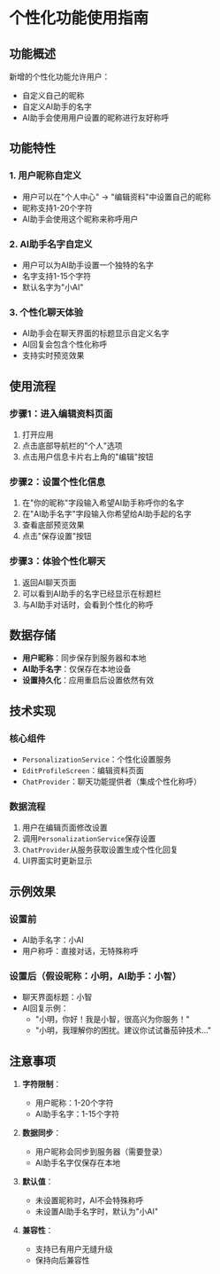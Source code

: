 # 个性化功能使用指南

## 功能概述

新增的个性化功能允许用户：
- 自定义自己的昵称
- 自定义AI助手的名字
- AI助手会使用用户设置的昵称进行友好称呼

## 功能特性

### 1. 用户昵称自定义
- 用户可以在"个人中心" -> "编辑资料"中设置自己的昵称
- 昵称支持1-20个字符
- AI助手会使用这个昵称来称呼用户

### 2. AI助手名字自定义  
- 用户可以为AI助手设置一个独特的名字
- 名字支持1-15个字符
- 默认名字为"小AI"

### 3. 个性化聊天体验
- AI助手会在聊天界面的标题显示自定义名字
- AI回复会包含个性化称呼
- 支持实时预览效果

## 使用流程

### 步骤1：进入编辑资料页面
1. 打开应用
2. 点击底部导航栏的"个人"选项
3. 点击用户信息卡片右上角的"编辑"按钮

### 步骤2：设置个性化信息
1. 在"你的昵称"字段输入希望AI助手称呼你的名字
2. 在"AI助手名字"字段输入你希望给AI助手起的名字
3. 查看底部预览效果
4. 点击"保存设置"按钮

### 步骤3：体验个性化聊天
1. 返回AI聊天页面
2. 可以看到AI助手的名字已经显示在标题栏
3. 与AI助手对话时，会看到个性化的称呼

## 数据存储

- **用户昵称**：同步保存到服务器和本地
- **AI助手名字**：仅保存在本地设备
- **设置持久化**：应用重启后设置依然有效

## 技术实现

### 核心组件
- `PersonalizationService`：个性化设置服务
- `EditProfileScreen`：编辑资料页面
- `ChatProvider`：聊天功能提供者（集成个性化称呼）

### 数据流程
1. 用户在编辑页面修改设置
2. 调用`PersonalizationService`保存设置
3. `ChatProvider`从服务获取设置生成个性化回复
4. UI界面实时更新显示

## 示例效果

### 设置前
- AI助手名字：小AI
- 用户称呼：直接对话，无特殊称呼

### 设置后（假设昵称：小明，AI助手：小智）
- 聊天界面标题：小智
- AI回复示例：
  - "小明，你好！我是小智，很高兴为你服务！"
  - "小明，我理解你的困扰。建议你试试番茄钟技术..."

## 注意事项

1. **字符限制**：
   - 用户昵称：1-20个字符
   - AI助手名字：1-15个字符

2. **数据同步**：
   - 用户昵称会同步到服务器（需要登录）
   - AI助手名字仅保存在本地

3. **默认值**：
   - 未设置昵称时，AI不会特殊称呼
   - 未设置AI助手名字时，默认为"小AI"

4. **兼容性**：
   - 支持已有用户无缝升级
   - 保持向后兼容性